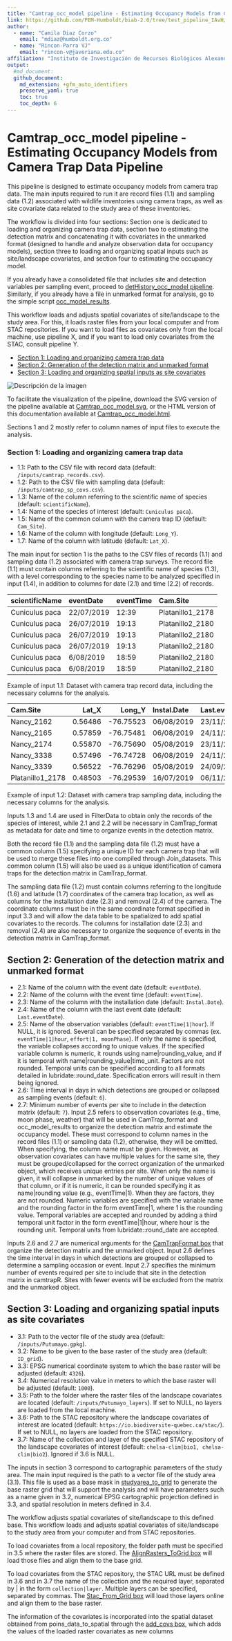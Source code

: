 ```yaml
---
title: "Camtrap_occ_model pipeline - Estimating Occupancy Models from Camera Trap Data Pipeline"
link: https://github.com/PEM-Humboldt/biab-2.0/tree/test_pipeline_IAvH/workflows_docs/pipelines/Camtrap_occ_model
author: 
  - name: "Camila Diaz Corzo"
    email: "mdiaz@humboldt.org.co"
  - name: "Rincon-Parra VJ"
    email: "rincon-v@javeriana.edu.co"
affiliation: "Instituto de Investigación de Recursos Biológicos Alexander von Humboldt - IAvH"
output: 
  #md_document:
  github_document:
    md_extension: +gfm_auto_identifiers
    preserve_yaml: true
    toc: true
    toc_depth: 6
---
```


Camtrap_occ_model pipeline - Estimating Occupancy Models from Camera
Trap Data Pipeline
================
This pipeline is designed to estimate occupancy models from camera trap
data. The main inputs required to run it are record files (1.1) and
sampling data (1.2) associated with wildlife inventories using camera
traps, as well as site covariate data related to the study area of these
inventories.

The workflow is divided into four sections: Section one is dedicated to
loading and organizing camera trap data, section two to estimating the
detection matrix and concatenating it with covariates in the unmarked
format (designed to handle and analyze observation data for occupancy
models), section three to loading and organizing spatial inputs such as
site/landscape covariates, and section four to estimating the occupancy
model.

If you already have a consolidated file that includes site and detection
variables per sampling event, proceed to [detHistory_occ_model
pipeline](). Similarly, if you already have a file in unmarked format
for analysis, go to the simple script [occ_model_results]().

This workflow loads and adjusts spatial covariates of site/landscape to
the study area. For this, it loads raster files from your local computer
and from STAC repositories. If you want to load files as covariates only
from the local machine, use pipeline X, and if you want to load only
covariates from the STAC, consult pipeline Y.

- [Section 1: Loading and organizing camera trap
  data](#section-1-loading-and-organizing-camera-trap-data)
- [Section 2: Generation of the detection matrix and unmarked
  format](#section-2-generation-of-the-detection-matrix-and-unmarked-format)
- [Section 3: Loading and organizing spatial inputs as site
  covariates](#section-3-loading-and-organizing-spatial-inputs-as-site-covariates)


<div style="width: 100%; overflow-x: auto;">

<img src="README_figures/full_workflow.svg" alt="Descripción de la imagen" style="max-width: none;">

</div>

To facilitate the visualization of the pipeline, download the SVG
version of the pipeline available at
[Camtrap_occ_model.svg](README_figures/full_workflow.svg), or the HTML
version of this documentation available at
[Camtrap_occ_model.html](README_figures/full_workflow.svg).

Sections 1 and 2 mostly refer to column names of input files to execute
the analysis.

### Section 1: Loading and organizing camera trap data

- 1.1: Path to the CSV file with record data (default:
  `/inputs/camtrap_records.csv`).
- 1.2: Path to the CSV file with sampling data (default:
  `/inputs/camtrap_sp_covs.csv`).
- 1.3: Name of the column referring to the scientific name of species
  (default: `scientificName`).
- 1.4: Name of the species of interest (default: `Cuniculus paca`).
- 1.5: Name of the common column with the camera trap ID (default:
  `Cam_Site`).
- 1.6: Name of the column with longitude (default: `Long_Y`).
- 1.7: Name of the column with latitude (default: `Lat_X`).

The main input for section 1 is the paths to the CSV files of records
(1.1) and sampling data (1.2) associated with camera trap surveys. The
record file (1.1) must contain columns referring to the scientific name
of species (1.3), with a level corresponding to the species name to be
analyzed specified in input (1.4), in addition to columns for date (2.1)
and time (2.2) of records.

| scientificName | eventDate  | eventTime | Cam.Site         |
|:---------------|:-----------|:----------|:-----------------|
| Cuniculus paca | 22/07/2019 | 12:39     | Platanillo1_2178 |
| Cuniculus paca | 26/07/2019 | 19:13     | Platanillo2_2180 |
| Cuniculus paca | 26/07/2019 | 19:13     | Platanillo2_2180 |
| Cuniculus paca | 26/07/2019 | 19:13     | Platanillo2_2180 |
| Cuniculus paca | 6/08/2019  | 18:59     | Platanillo2_2180 |
| Cuniculus paca | 6/08/2019  | 18:59     | Platanillo2_2180 |

Example of input 1.1: Dataset with camera trap record data, including
the necessary columns for the analysis.

| Cam.Site         |   Lat_X |    Long_Y | Instal.Date | Last.eventDate |
|:-----------------|--------:|----------:|:------------|:---------------|
| Nancy_2162       | 0.56486 | -76.75523 | 06/08/2019  | 23/11/2019     |
| Nancy_2165       | 0.57859 | -76.75481 | 06/08/2019  | 24/11/2019     |
| Nancy_2174       | 0.55870 | -76.75690 | 05/08/2019  | 23/11/2019     |
| Nancy_3338       | 0.57496 | -76.74728 | 06/08/2019  | 24/11/2019     |
| Nancy_3339       | 0.56522 | -76.76296 | 05/08/2019  | 24/09/2019     |
| Platanillo1_2178 | 0.48503 | -76.29539 | 16/07/2019  | 06/11/2019     |

Example of input 1.2: Dataset with camera trap sampling data, including
the necessary columns for the analysis.

Inputs 1.3 and 1.4 are used in FilterData to obtain only the records of
the species of interest, while 2.1 and 2.2 will be necessary in
CamTrap_format as metadata for date and time to organize events in the
detection matrix.

Both the record file (1.1) and the sampling data file (1.2) must have a
common column (1.5) specifying a unique ID for each camera trap that
will be used to merge these files into one compiled through
Join_datasets. This common column (1.5) will also be used as a unique
identification of camera traps for the detection matrix in
CamTrap_format.

The sampling data file (1.2) must contain columns referring to the
longitude (1.6) and latitude (1.7) coordinates of the camera trap
location, as well as columns for the installation date (2.3) and removal
(2.4) of the camera. The coordinate columns must be in the same
coordinate format specified in input 3.3 and will allow the data table
to be spatialized to add spatial covariates to the records. The columns
for installation date (2.3) and removal (2.4) are also necessary to
organize the sequence of events in the detection matrix in
CamTrap_format.

## Section 2: Generation of the detection matrix and unmarked format

- 2.1: Name of the column with the event date (default: `eventDate`).
- 2.2: Name of the column with the event time (default: `eventTime`).
- 2.3: Name of the column with the installation date (default:
  `Instal.Date`).
- 2.4: Name of the column with the last event date (default:
  `Last.eventDate`).
- 2.5: Name of the observation variables (default: `eventTime|1|hour`).
  If NULL, it is ignored. Several can be specified separated by commas
  (ex. `eventTime|1|hour`, `effort|1, moonPhase`). If only the name is
  specified, the variable collapses according to unique values. If the
  specified variable column is numeric, it rounds using
  name\|rounding_value, and if it is temporal with
  name\|rounding_value\|time_unit. Factors are not rounded. Temporal
  units can be specified according to all formats detailed in
  lubridate::round_date. Specification errors will result in them being
  ignored.
- 2.6: Time interval in days in which detections are grouped or
  collapsed as sampling events (default: `6`).
- 2.7: Minimum number of events per site to include in the detection
  matrix (default: `7`). Input 2.5 refers to observation covariates
  (e.g., time, moon phase, weather) that will be used in CamTrap_format
  and occ_model_results to organize the detection matrix and estimate
  the occupancy model. These must correspond to column names in the
  record files (1.1) or sampling data (1.2), otherwise, they will be
  omitted. When specifying, the column name must be given. However, as
  observation covariates can have multiple values for the same site,
  they must be grouped/collapsed for the correct organization of the
  unmarked object, which receives unique entries per site. When only the
  name is given, it will collapse in unmarked by the number of unique
  values of that column, or if it is numeric, it can be rounded
  specifying it as name\|rounding value (e.g., eventTime\|1). When they
  are factors, they are not rounded. Numeric variables are specified
  with the variable name and the rounding factor in the form
  eventTime\|1, where 1 is the rounding value. Temporal variables are
  accepted and rounded by adding a third temporal unit factor in the
  form eventTime\|1\|hour, where hour is the rounding unit. Temporal
  units from lubridate::round_date are accepted.

Inputs 2.6 and 2.7 are numerical arguments for the [CamTrapFormat
box](CamTrapFormat%20box) that organize the detection matrix and the
unmarked object. Input 2.6 defines the time interval in days in which
detections are grouped or collapsed to determine a sampling occasion or
event. Input 2.7 specifies the minimum number of events required per
site to include that site in the detection matrix in camtrapR. Sites
with fewer events will be excluded from the matrix and the unmarked
object.

## Section 3: Loading and organizing spatial inputs as site covariates

- 3.1: Path to the vector file of the study area (default:
  `/inputs/Putumayo.gpkg`).
- 3.2: Name to be given to the base raster of the study area (default:
  `ID_grid`).
- 3.3: EPSG numerical coordinate system to which the base raster will be
  adjusted (default: `4326`).
- 3.4: Numerical resolution value in meters to which the base raster
  will be adjusted (default: `1000`).
- 3.5: Path to the folder where the raster files of the landscape
  covariates are located (default: `/inputs/Putumayo_layers`). If set to
  NULL, no layers are loaded from the local machine.
- 3.6: Path to the STAC repository where the landscape covariates of
  interest are located (default:
  `https://io.biodiversite-quebec.ca/stac/`). If set to NULL, no layers
  are loaded from the STAC repository.
- 3.7: Name of the collection and layer of the specified STAC repository
  of the landscape covariates of interest (default:
  `chelsa-clim|bio1, chelsa-clim|bio2`). Ignored if 3.6 is NULL.

The inputs in section 3 correspond to cartographic parameters of the
study area. The main input required is the path to a vector file of the
study area (3.1). This file is used as a base mask in
[studyarea_to_grid]() to generate the base raster grid that will support
the analysis and will have parameters such as a name given in 3.2,
numerical EPSG cartographic projection defined in 3.3, and spatial
resolution in meters defined in 3.4.

The workflow adjusts spatial covariates of site/landscape to this
defined base. This workflow loads and adjusts spatial covariates of
site/landscape to the study area from your computer and from STAC
repositories.

To load covariates from a local repository, the folder path must be
specified in 3.5 where the raster files are stored. The
[AlignRasters_ToGrid box]() will load those files and align them to the
base grid.

To load covariates from the STAC repository, the STAC URL must be
defined in 3.6 and in 3.7 the name of the collection and the required
layer, separated by \| in the form `collection|layer`. Multiple layers
can be specified, separated by commas. The [Stac_From_Grid box]() will
load those layers online and align them to the base raster.

The information of the covariates is incorporated into the spatial
dataset obtained from poins_data_to_spatial through the [add_covs
box](), which adds the values of the loaded raster covariates as new
columns
